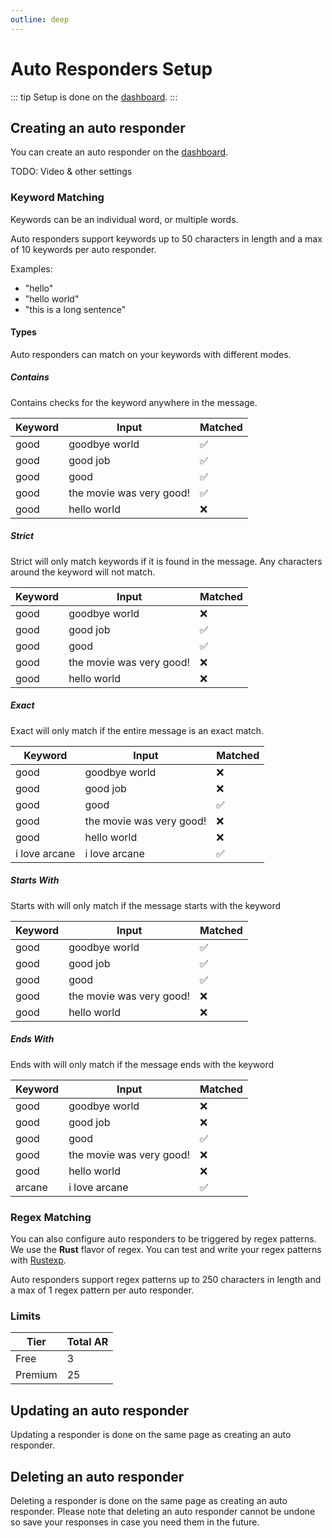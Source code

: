 ```yaml
---
outline: deep
---
```


# Auto Responders Setup

::: tip
Setup is done on the [dashboard](../../core/dashboard).
:::

## Creating an auto responder

You can create an auto responder on the [dashboard](../../core/dashboard).

TODO: Video & other settings

### Keyword Matching

Keywords can be an individual word, or multiple words.

Auto responders support keywords up to 50 characters in length and a max of 10 keywords per auto responder.

Examples:
- "hello"
- "hello world"
- "this is a long sentence"

#### Types

Auto responders can match on your keywords with different modes.

##### Contains

Contains checks for the keyword anywhere in the message.

| Keyword | Input | Matched |
| - | - | - |
| good | goodbye world | ✅ |
| good | good job | ✅ |
| good | good | ✅ |
| good | the movie was very good! | ✅ |
| good | hello world | ❌ |

##### Strict

Strict will only match keywords if it is found in the message. Any characters around the keyword will not match.

| Keyword | Input | Matched |
| - | - | - |
| good | goodbye world | ❌ |
| good | good job | ✅ |
| good | good | ✅ |
| good | the movie was very good! | ❌ |
| good | hello world | ❌ |

##### Exact

Exact will only match if the entire message is an exact match.

| Keyword | Input | Matched |
| - | - | - |
| good | goodbye world | ❌ |
| good | good job | ❌ |
| good | good | ✅ |
| good | the movie was very good! | ❌ |
| good | hello world | ❌ |
| i love arcane | i love arcane | ✅ |

##### Starts With

Starts with will only match if the message starts with the keyword

| Keyword | Input | Matched |
| - | - | - |
| good | goodbye world | ✅ |
| good | good job | ✅ |
| good | good | ✅ |
| good | the movie was very good! | ❌ |
| good | hello world | ❌ |

##### Ends With

Ends with will only match if the message ends with the keyword

| Keyword | Input | Matched |
| - | - | - |
| good | goodbye world | ❌ |
| good | good job | ❌ |
| good | good | ✅ |
| good | the movie was very good! | ❌ |
| good | hello world | ❌ |
| arcane | i love arcane | ✅ |

### Regex Matching

You can also configure auto responders to be triggered by regex patterns. We use the **Rust** flavor of regex. You can test and write your regex patterns with [Rustexp](https://rustexp.lpil.uk).

Auto responders support regex patterns up to 250 characters in length and a max of 1 regex pattern per auto responder.

### Limits

| **Tier** | **Total AR** |
| - | - |
| Free | 3 |
| Premium | 25 |

## Updating an auto responder

Updating a responder is done on the same page as creating an auto responder.

## Deleting an auto responder

Deleting a responder is done on the same page as creating an auto responder. Please note that deleting an auto responder cannot be undone so save your responses in case you need them in the future.
